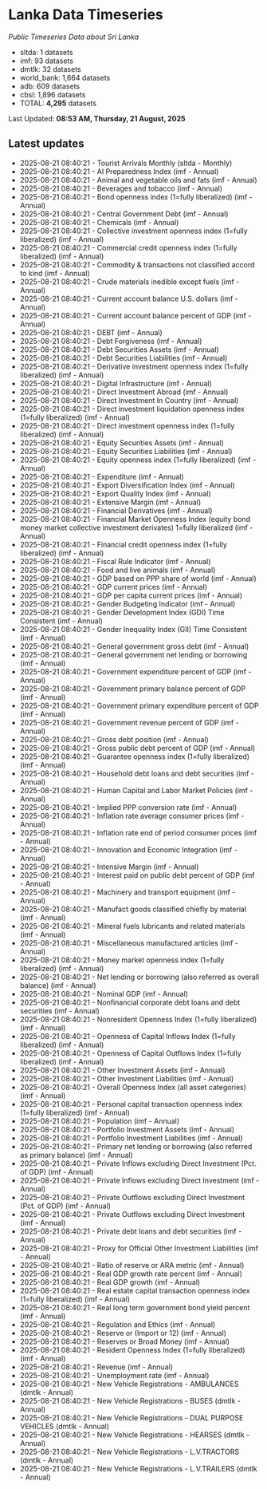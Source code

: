 # Lanka Data Timeseries
*Public Timeseries Data about Sri Lanka*

* sltda: 1 datasets
* imf: 93 datasets
* dmtlk: 32 datasets
* world_bank: 1,664 datasets
* adb: 609 datasets
* cbsl: 1,896 datasets
* TOTAL: **4,295** datasets

Last Updated: **08:53 AM, Thursday, 21 August, 2025**

## Latest updates

* 2025-08-21 08:40:21 - Tourist Arrivals Monthly (sltda - Monthly)
* 2025-08-21 08:40:21 - AI Preparedness Index (imf - Annual)
* 2025-08-21 08:40:21 - Animal and vegetable oils and fats (imf - Annual)
* 2025-08-21 08:40:21 - Beverages and tobacco (imf - Annual)
* 2025-08-21 08:40:21 - Bond openness index (1=fully liberalized) (imf - Annual)
* 2025-08-21 08:40:21 - Central Government Debt (imf - Annual)
* 2025-08-21 08:40:21 - Chemicals (imf - Annual)
* 2025-08-21 08:40:21 - Collective investment openness index (1=fully liberalized) (imf - Annual)
* 2025-08-21 08:40:21 - Commercial credit openness index (1=fully liberalized) (imf - Annual)
* 2025-08-21 08:40:21 - Commodity & transactions not classified accord to kind (imf - Annual)
* 2025-08-21 08:40:21 - Crude materials inedible except fuels (imf - Annual)
* 2025-08-21 08:40:21 - Current account balance U.S. dollars (imf - Annual)
* 2025-08-21 08:40:21 - Current account balance percent of GDP (imf - Annual)
* 2025-08-21 08:40:21 - DEBT (imf - Annual)
* 2025-08-21 08:40:21 - Debt Forgiveness (imf - Annual)
* 2025-08-21 08:40:21 - Debt Securities Assets (imf - Annual)
* 2025-08-21 08:40:21 - Debt Securities Liabilities (imf - Annual)
* 2025-08-21 08:40:21 - Derivative investment openness index (1=fully liberalized) (imf - Annual)
* 2025-08-21 08:40:21 - Digital Infrastructure (imf - Annual)
* 2025-08-21 08:40:21 - Direct Investment Abroad (imf - Annual)
* 2025-08-21 08:40:21 - Direct Investment In Country (imf - Annual)
* 2025-08-21 08:40:21 - Direct investment liquidation openness index (1=fully liberalized) (imf - Annual)
* 2025-08-21 08:40:21 - Direct investment openness index (1=fully liberalized) (imf - Annual)
* 2025-08-21 08:40:21 - Equity Securities Assets (imf - Annual)
* 2025-08-21 08:40:21 - Equity Securities Liabilities (imf - Annual)
* 2025-08-21 08:40:21 - Equity openness index (1=fully liberalized) (imf - Annual)
* 2025-08-21 08:40:21 - Expenditure (imf - Annual)
* 2025-08-21 08:40:21 - Export Diversification Index (imf - Annual)
* 2025-08-21 08:40:21 - Export Quality Index (imf - Annual)
* 2025-08-21 08:40:21 - Extensive Margin (imf - Annual)
* 2025-08-21 08:40:21 - Financial Derivatives (imf - Annual)
* 2025-08-21 08:40:21 - Financial Market Openness Index (equity bond money market collective investment derivates) 1=fully liberalized (imf - Annual)
* 2025-08-21 08:40:21 - Financial credit openness index (1=fully liberalized) (imf - Annual)
* 2025-08-21 08:40:21 - Fiscal Rule Indicator (imf - Annual)
* 2025-08-21 08:40:21 - Food and live animals (imf - Annual)
* 2025-08-21 08:40:21 - GDP based on PPP share of world (imf - Annual)
* 2025-08-21 08:40:21 - GDP current prices (imf - Annual)
* 2025-08-21 08:40:21 - GDP per capita current prices (imf - Annual)
* 2025-08-21 08:40:21 - Gender Budgeting Indicator (imf - Annual)
* 2025-08-21 08:40:21 - Gender Development Index (GDI) Time Consistent (imf - Annual)
* 2025-08-21 08:40:21 - Gender Inequality Index (GII) Time Consistent (imf - Annual)
* 2025-08-21 08:40:21 - General government gross debt (imf - Annual)
* 2025-08-21 08:40:21 - General government net lending or borrowing (imf - Annual)
* 2025-08-21 08:40:21 - Government expenditure percent of GDP (imf - Annual)
* 2025-08-21 08:40:21 - Government primary balance percent of GDP (imf - Annual)
* 2025-08-21 08:40:21 - Government primary expenditure percent of GDP (imf - Annual)
* 2025-08-21 08:40:21 - Government revenue percent of GDP (imf - Annual)
* 2025-08-21 08:40:21 - Gross debt position (imf - Annual)
* 2025-08-21 08:40:21 - Gross public debt percent of GDP (imf - Annual)
* 2025-08-21 08:40:21 - Guarantee openness index (1=fully liberalized) (imf - Annual)
* 2025-08-21 08:40:21 - Household debt loans and debt securities (imf - Annual)
* 2025-08-21 08:40:21 - Human Capital and Labor Market Policies (imf - Annual)
* 2025-08-21 08:40:21 - Implied PPP conversion rate (imf - Annual)
* 2025-08-21 08:40:21 - Inflation rate average consumer prices (imf - Annual)
* 2025-08-21 08:40:21 - Inflation rate end of period consumer prices (imf - Annual)
* 2025-08-21 08:40:21 - Innovation and Economic Integration (imf - Annual)
* 2025-08-21 08:40:21 - Intensive Margin (imf - Annual)
* 2025-08-21 08:40:21 - Interest paid on public debt percent of GDP (imf - Annual)
* 2025-08-21 08:40:21 - Machinery and transport equipment (imf - Annual)
* 2025-08-21 08:40:21 - Manufact goods classified chiefly by material (imf - Annual)
* 2025-08-21 08:40:21 - Mineral fuels lubricants and related materials (imf - Annual)
* 2025-08-21 08:40:21 - Miscellaneous manufactured articles (imf - Annual)
* 2025-08-21 08:40:21 - Money market openness index (1=fully liberalized) (imf - Annual)
* 2025-08-21 08:40:21 - Net lending or borrowing (also referred as overall balance) (imf - Annual)
* 2025-08-21 08:40:21 - Nominal GDP (imf - Annual)
* 2025-08-21 08:40:21 - Nonfinancial corporate debt loans and debt securities (imf - Annual)
* 2025-08-21 08:40:21 - Nonresident Openness Index (1=fully liberalized) (imf - Annual)
* 2025-08-21 08:40:21 - Openness of Capital Inflows Index (1=fully liberalized) (imf - Annual)
* 2025-08-21 08:40:21 - Openness of Capital Outflows Index (1=fully liberalized) (imf - Annual)
* 2025-08-21 08:40:21 - Other Investment Assets (imf - Annual)
* 2025-08-21 08:40:21 - Other Investment Liabilities (imf - Annual)
* 2025-08-21 08:40:21 - Overall Openness Index (all asset categories) (imf - Annual)
* 2025-08-21 08:40:21 - Personal capital transaction openness index (1=fully liberalized) (imf - Annual)
* 2025-08-21 08:40:21 - Population (imf - Annual)
* 2025-08-21 08:40:21 - Portfolio Investment Assets (imf - Annual)
* 2025-08-21 08:40:21 - Portfolio Investment Liabilities (imf - Annual)
* 2025-08-21 08:40:21 - Primary net lending or borrowing (also referred as primary balance) (imf - Annual)
* 2025-08-21 08:40:21 - Private Inflows excluding Direct Investment (Pct. of GDP) (imf - Annual)
* 2025-08-21 08:40:21 - Private Inflows excluding Direct Investment (imf - Annual)
* 2025-08-21 08:40:21 - Private Outflows excluding Direct Investment (Pct. of GDP) (imf - Annual)
* 2025-08-21 08:40:21 - Private Outflows excluding Direct Investment (imf - Annual)
* 2025-08-21 08:40:21 - Private debt loans and debt securities (imf - Annual)
* 2025-08-21 08:40:21 - Proxy for Official Other Investment Liabilities (imf - Annual)
* 2025-08-21 08:40:21 - Ratio of reserve or ARA metric (imf - Annual)
* 2025-08-21 08:40:21 - Real GDP growth rate percent (imf - Annual)
* 2025-08-21 08:40:21 - Real GDP growth (imf - Annual)
* 2025-08-21 08:40:21 - Real estate capital transaction openness index (1=fully liberalized) (imf - Annual)
* 2025-08-21 08:40:21 - Real long term government bond yield percent (imf - Annual)
* 2025-08-21 08:40:21 - Regulation and Ethics (imf - Annual)
* 2025-08-21 08:40:21 - Reserve or (Import or 12) (imf - Annual)
* 2025-08-21 08:40:21 - Reserves or Broad Money (imf - Annual)
* 2025-08-21 08:40:21 - Resident Openness Index (1=fully liberalized) (imf - Annual)
* 2025-08-21 08:40:21 - Revenue (imf - Annual)
* 2025-08-21 08:40:21 - Unemployment rate (imf - Annual)
* 2025-08-21 08:40:21 - New Vehicle Registrations - AMBULANCES (dmtlk - Annual)
* 2025-08-21 08:40:21 - New Vehicle Registrations - BUSES (dmtlk - Annual)
* 2025-08-21 08:40:21 - New Vehicle Registrations - DUAL PURPOSE VEHICLES (dmtlk - Annual)
* 2025-08-21 08:40:21 - New Vehicle Registrations - HEARSES (dmtlk - Annual)
* 2025-08-21 08:40:21 - New Vehicle Registrations - L.V.TRACTORS (dmtlk - Annual)
* 2025-08-21 08:40:21 - New Vehicle Registrations - L.V.TRAILERS (dmtlk - Annual)
